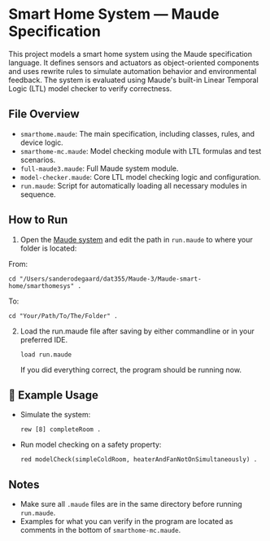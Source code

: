 # Smart Home System — Maude Specification

This project models a smart home system using the Maude specification language. It defines sensors and actuators as object-oriented components and uses rewrite rules to simulate automation behavior and environmental feedback. The system is evaluated using Maude's built-in Linear Temporal Logic (LTL) model checker to verify correctness.

## File Overview

- `smarthome.maude`: The main specification, including classes, rules, and device logic.
- `smarthome-mc.maude`: Model checking module with LTL formulas and test scenarios.
- `full-maude3.maude`: Full Maude system module.
- `model-checker.maude`: Core LTL model checking logic and configuration.
- `run.maude`: Script for automatically loading all necessary modules in sequence.

## How to Run

1. Open the [Maude system](https://maude.cs.illinois.edu/) and edit the path in `run.maude` to where your folder is located:

From:

```maude
cd "/Users/sanderodegaard/dat355/Maude-3/Maude-smart-home/smarthomesys" .
```

To:

```maude
cd "Your/Path/To/The/Folder" .
```

2. Load the run.maude file after saving by either commandline or in your preferred IDE.

   ```maude
   load run.maude
   ```

   If you did everything correct, the program should be running now.

## 🧪 Example Usage

- Simulate the system:

  ```maude
  rew [8] completeRoom .
  ```

- Run model checking on a safety property:
  ```maude
  red modelCheck(simpleColdRoom, heaterAndFanNotOnSimultaneously) .
  ```

## Notes

- Make sure all `.maude` files are in the same directory before running `run.maude`.
- Examples for what you can verify in the program are located as comments in the bottom of `smarthome-mc.maude`.
